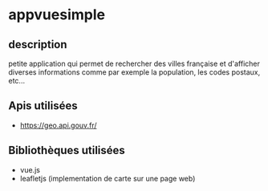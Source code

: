 # appvuesimple

## description
petite application qui permet de rechercher des villes française et d'afficher diverses informations comme par exemple la population, les codes postaux, etc...

## Apis utilisées
- https://geo.api.gouv.fr/

## Bibliothèques utilisées
- vue.js
- leafletjs (implementation de carte sur une page web)